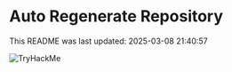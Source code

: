 # Auto Regenerate Repository

This README was last updated: 2025-03-08 21:40:57

 ![TryHackMe](https://tryhackme.com/badge/533634)